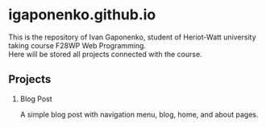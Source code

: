 # igaponenko.github.io

This is the repository of Ivan Gaponenko, student of Heriot-Watt university taking course F28WP Web Programming.
<br>
Here will be stored all projects connected with the course.

## Projects
<ol>
  <li>Blog Post</li>
    <p>A simple blog post with navigation menu, blog, home, and about pages.</p>
</ol>

